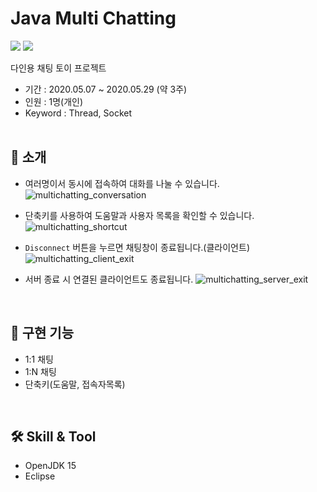 # Java Multi Chatting

<a href="#"><img src="https://img.shields.io/github/last-commit/yu-jin-song/MULTI-CHATTING.svg?style=flat" /></a>
<a href="#"><img src="https://img.shields.io/github/languages/top/yu-jin-song/MULTI-CHATTING.svg?colorB=yellow&style=flat" /></a>

다인용 채팅 토이 프로젝트
- 기간 : 2020.05.07 ~ 2020.05.29 (약 3주)
- 인원 : 1명(개인)
- Keyword : Thread, Socket
<br><br>

## 🔎 소개
- 여러명이서 동시에 접속하여 대화를 나눌 수 있습니다.
  ![multichatting_conversation](https://github.com/yu-jin-song/MULTI-CHATTING/assets/74666378/2d96b75d-ddf8-4f5c-b332-b11bf1c9ec3d)

- 단축키를 사용하여 도움말과 사용자 목록을 확인할 수 있습니다.
  ![multichatting_shortcut](https://github.com/yu-jin-song/MULTI-CHATTING/assets/74666378/6468151a-fe92-4a1f-a432-def486d3458c)

- `Disconnect` 버튼을 누르면 채팅창이 종료됩니다.(클라이언트)
  ![multichatting_client_exit](https://github.com/yu-jin-song/MULTI-CHATTING/assets/74666378/2218c5de-2cdb-4cae-9cec-c97eba59d360)

- 서버 종료 시 연결된 클라이언트도 종료됩니다.
  ![multichatting_server_exit](https://github.com/yu-jin-song/MULTI-CHATTING/assets/74666378/8babfc87-f749-456e-bcea-48b1a647b215)

<br>

## 📝 구현 기능
- 1:1 채팅
- 1:N 채팅
- 단축키(도움말, 접속자목록)

<br>

## 🛠️ Skill & Tool
- OpenJDK 15
- Eclipse
<br>
